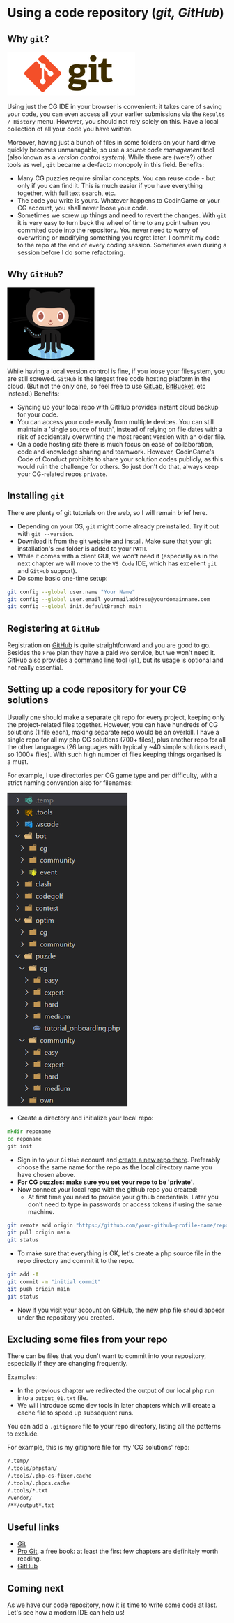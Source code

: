 # Using a code repository (_git, GitHub_)

## Why `git`?

![git logo](../pic/git-logo.png)

Using just the CG IDE in your browser is convenient: it takes care of saving your code, you can even access all your earlier submissions via the `Results / History` menu. However, you should not rely solely on this. Have a local collection of all your code you have written.

Moreover, having just a bunch of files in some folders on your hard drive quickly becomes unmanagable, so use a _source code management_ tool (also known as a _version control system_). While there are (were?) other tools as well, `git` became a de-facto monopoly in this field.
Benefits:

* Many CG puzzles require similar concepts. You can reuse code - but only if you can find it. This is much easier if you have everything together, with full text search, etc.
* The code you write is yours. Whatever happens to CodinGame or your CG account, you shall never loose your code.
* Sometimes we screw up things and need to revert the changes. With `git` it is very easy to turn back the wheel of time to any point when you commited code into the repository. You never need to worry of overwriting or modifying something you regret later. I commit my code to the repo at the end of every coding session. Sometimes even during a session before I do some refactoring.

## Why `GitHub`?

![octocat](../pic/octocat.png)

While having a local version control is fine, if you loose your filesystem, you are still screwed. `GitHub` is the largest free code hosting platform in the cloud. (But not the only one, so feel free to use [GitLab](https://about.gitlab.com/), [BitBucket](https://bitbucket.org/), etc instead.)
Benefits:

* Syncing up your local repo with GitHub provides instant cloud backup for your code.
* You can access your code easily from multiple devices. You can still maintain a 'single source of truth', instead of relying on file dates with a risk of accidentaly overwriting the most recent version with an older file.
* On a code hosting site there is much focus on ease of collaboration, code and knowledge sharing and teamwork. However, CodinGame's Code of Conduct prohibits to share your solution codes publicly, as this would ruin the challenge for others. So just don't do that, always keep your CG-related repos `private`.

## Installing `git`

There are plenty of git tutorials on the web, so I will remain brief here.

* Depending on your OS, `git` might come already preinstalled. Try it out with `git --version`.
* Download it from the [git website](https://git-scm.com/) and install. Make sure that your git installation's `cmd` folder is added to your `PATH`.
* While it comes with a client GUI, we won't need it (especially as in the next chapter we will move to the `VS Code` IDE, which has excellent `git` and `GitHub` support).
* Do some basic one-time setup:

```bash
git config --global user.name "Your Name"
git config --global user.email yourmailaddress@yourdomainname.com
git config --global init.defaultBranch main
```

## Registering at `GitHub`

Registration on [GitHub](https://www.github.com/) is quite straightforward and you are good to go. Besides the `Free` plan they have a paid `Pro` service, but we won't need it. GitHub also provides a [command line tool](https://cli.github.com/) (`gl`), but its usage is optional and not really essential.

## Setting up a code repository for your CG solutions

Usually one should make a separate git repo for every project, keeping only the project-related files together. However, you can have hundreds of CG solutions (1 file each), making separate repo would be an overkill. I have a single repo for all my php CG solutions (700+ files), plus another repo for all the other languages (26 languages with typically ~40 simple solutions each, so 1000+ files). With such high number of files keeping things organised is a must.

For example, I use directories per CG game type and per difficulty, with a strict naming convention also for filenames:

![folders](../pic/repo-folders.png)

* Create a directory and initialize your local repo:

```bat
mkdir reponame
cd reponame
git init
```

* Sign in to your `GitHub` account  and [create a new repo there](https://github.com/new). Preferably choose the same name for the repo as the local directory name you have chosen above.
* __For CG puzzles: make sure you set your repo to be 'private'__.
* Now connect your local repo with the github repo you created:
    * At first time you need to provide your github credentials. Later you don't need to type in passwords or access tokens if using the same machine.

```bash
git remote add origin "https://github.com/your-github-profile-name/reponame.git"
git pull origin main
git status
```

* To make sure that everything is OK, let's create a php source file in the repo directory and commit it to the repo.

```bash
git add -A
git commit -m "initial commit"
git push origin main
git status
```

* Now if you visit your account on GitHub, the new php file should appear under the repository you created.

## Excluding some files from your repo

There can be files that you don't want to commit into your repository, especially if they are changing frequently.

Examples:

* In the previous chapter we redirected the output of our local php run into a `output_01.txt` file.
* We will introduce some dev tools in later chapters which will create a cache file to speed up subsequent runs.

You can add a `.gitignore` file to your repo directory, listing all the patterns to exclude.

For example, this is my gitignore file for my 'CG solutions' repo:

```bash
/.temp/
/.tools/phpstan/
/.tools/.php-cs-fixer.cache
/.tools/.phpcs.cache
/.tools/*.txt
/vendor/
/**/output*.txt
```

## Useful links

* [Git](https://git-scm.com/)
* [Pro Git](https://git-scm.com/book/en/v2), a free book: at least the first few chapters are definitely worth reading.
* [GitHub](https://www.github.com/)

## Coming next

As we have our code repository, now it is time to write some code at last. Let's see how a modern IDE can help us!
